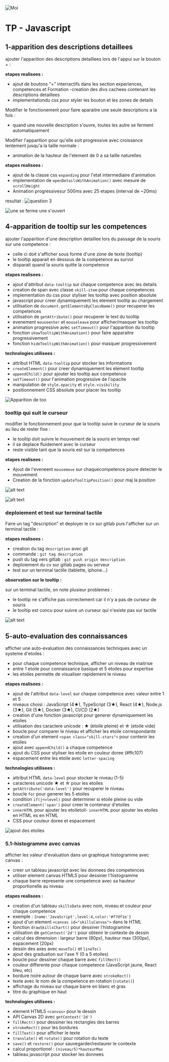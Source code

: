 ![Moi](image/tp.png "Mouaad ELHANSALI")

# TP - Javascript 

## 1-apparition des descriptions detaillees 

ajouter l'apparition des descriptions detaillees lors de l'appui sur le bouton + :

**etapes realisees :**

- ajout de boutons "+" interractifs dans les section experiences, competences et Formation
-creation des divs cachees contenant les descriptions detaillees 
- implementationdu  css pour styler les bouton et les zones de details


Modifier le fonctionement pour faire aparaitre une seule descriptions a la fois :

- quand une nouvelle description s'ouvre, toutes les autre se ferment automatiquement


Modifier l'apparition pour qu'elle soit progressive avec croissance lentement jusqu'a la taille normale :
- animation de la hauteur de l'element de 0 a sa taille naturelles

**etapes realisees :**

- ajout de la classe css `expanding` pour l'etat intermediaire d'animation
- implementation de `openDetailsWithAnimation()` avec mesure de `scrollHeight`
- Animation progressivesur 500ms avec 25 etapes (interval de ~20ms)  


resultat : 
![question 3](image.png)

![une se ferme une s'ouvert](image-1.png)


## 4-apparition de tooltip sur les competences

ajouter l'apparition d'une description detaillee lors du passage de la souris sur une competence :

- celle ci doit s'afficher sous forme d'une zone de texte (tooltip)
- le tooltip apparait en dessous de la competence au survol
- disparait quand la souris quitte la competence

**etapes realisees :**

- ajout d'attribut `data-tooltip` sur chaque competence avec les details
- creation de span avec classe `skill-item` pour chaque competences
- implementation du css pour styliser les tooltip avec position absolute
- javascript pour creer dynamiquement les element tooltip au chargement
- utilisation de `document.getElementsByClassName()` pour recuperer les competences
- utilisation de `getAttribute()` pour recuperer le text du tooltip
- evenement `mouseenter` et `mouseleave` pour afficher/masquer les tooltip
- animation progressive avec `setTimeout()` pour l'apparition du tooltip
- fonction `showTooltipWithAnimation()` pour faire apparaitre progressivement
- fonction `hideTooltipWithAnimation()` pour masquer progressivement

**technologies utilisees :**

- attribut HTML `data-tooltip` pour stocker les informations
- `createElement()` pour creer dynamiquement les element tooltip
- `appendChild()` pour ajouter les tooltip aux competence
- `setTimeout()` pour l'animation progressive de l'opacite
- manipulation de `style.opacity` et `style.visibility`
- positionnement CSS absolute pour placer les tooltip

![Apparition de too](image-2.png)

### tooltip qui suit le curseur

modifier le fonctionnement pour que la tooltip suive le curseur de la souris au lieu de rester fixe :

- le tooltip doit suivre le mouvement de la souris en temps reel
- il se deplace fluidement avec le curseur
- reste visible tant que la souris est sur la competences

**etapes realisees :**

- Ajout de l'eveneent `mousemove` sur chaquecompetence poure detecter le mouvement
- Creation de la fonction `updateTooltipPosition()` pour maj la position

![alt text](<Screenshot From 2025-10-16 08-52-02.png>)

![alt text](<Screenshot From 2025-10-16 08-52-07.png>)

### deploiement et test sur terminal tactile

Faire un tag "description" et deployer le cv sur gitlab puis l'afficher sur un terminal tactile :

**etapes realisees :**

- creation du tag `description` avec git
- commande : `git tag description`
- push du tag vers gitlab : `git push origin description`
- deploiement du cv sur gitlab pages ou serveur
- test sur un terminal tactile (tablette, iphone...)

**observation sur le tooltip :**

sur un terminal tactile, on note plusieur problemes :

- le tooltip ne s'affiche pas correctement car il n'y a pas de curseur de souris
- le tooltip est concu pour suivre un curseur qui n'existe pas sur tactile

![alt text](image-3.png)

## 5-auto-evaluation des connaissances

afficher une auto-evaluation des connaissances techniques avec un systeme d'etoiles :

- pour chaque competence technique, afficher un niveau de maitrise
- entre 1 etoile pour connaissance basique et 5 etoiles pour expertise
- les etoiles permette de visualiser rapidement le niveau

**etapes realisees :**

- ajout de l'attribut `data-level` sur chaque competence avec valeur entre 1 et 5
- niveaux choisi : JavaScript (4★), TypeScript (3★), React (4★), Node.js (3★), Git (5★), Docker (3★), CI/CD (2★)
- creation d'une fonction javascript pour generer dynamiquement les etoiles
- utilisation des caractere unicode : ★ (etoile pleine) et ☆ (etoile vide)
- boucle pour comparer le niveau et afficher les etoile correspondante
- creation d'un element `<span class="skill-stars">` pour contenir les etoiles
- ajout avec `appendChild()` a chaque competence
- ajout du CSS pour styliser les etoile en couleur doree (#ffc107)
- espacement entre les etoile avec `letter-spacing`

**technologies utilisees :**

- attribut HTML `data-level` pour stocker le niveau (1-5)
- caracteres unicode ★ et ☆ pour les etoiles
- `getAttribute('data-level')` pour recuperer le niveau
- boucle `for` pour generer les 5 etoiles
- condition `if(j<=level)` pour determiner si etoile pleine ou vide
- `createElement('span')` pour creer le conteneur d'etoiles
- `innerHTML` pour ajouter les etoiletoil- `innerHTML` pour ajouter les etoiles en HTML
es en HTML
- CSS pour couleur doree et espacement

![ajout des etoiles](image-4.png)

### 5.1-histogramme avec canvas

afficher les valeur d'evaluation dans un graphique histogramme avec canvas :

- creer un tableau javascript avec les donnees des competences
- utiliser element canvas HTML5 pour dessiner l'histogramme
- chaque barre represente une competence avec sa hauteur proportionelle au niveau

**etapes realisees :**

- creation d'un tableau `skillsData` avec nom, niveau et couleur pour chaque competence
- exemple : `{name:'JavaScript',level:4,color:'#f7df1e'}`
- ajout d'un element `<canvas id="skillsCanvas">` dans le HTML
- fonction `drawSkillsChart()` pour dessiner l'histogramme
- utilisation de `getContext('2d')` pour obtenir le contexte de dessin
- calcul des dimension : largeur barre (80px), hauteur max (300px), espacement (20px)
- dessin des axes avec `moveTo()` et `lineTo()`
- ajout des graduation sur l'axe Y (0 a 5 etoiles)
- boucle pour dessiner chaque barre avec `fillRect()`
- couleur differente pour chaque competence (JavaScript jaune, React bleu, etc)
- bordure noire autour de chaque barre avec `strokeRect()`
- texte avec le nom de la competence en rotation (`rotate()`)
- affichage du niveau sur chaque barre en blanc et gras
- titre du graphique en haut

**technologies utilisees :**

- element HTML5 `<canvas>` pour le dessin
- API Canvas 2D avec `getContext('2d')`
- `fillRect()` pour dessiner les rectangles des barres
- `strokeRect()` pour les bordures
- `fillText()` pour afficher le texte
- `translate()` et `rotate()` pour rotation du texte
- `save()` et `restore()` pour sauvegarder/restaurer le contexte
- calcul proportionel : `(niveau/5)*hauteurMax`
- tableau javascript pour stocker les donnees
